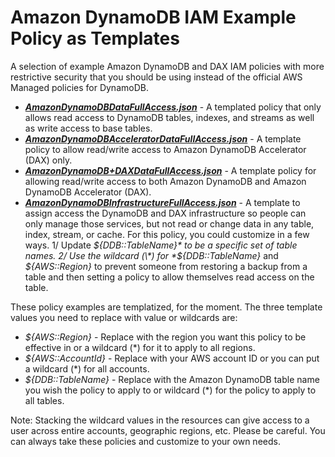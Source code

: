 # Amazon DynamoDB IAM Example Policy as Templates

A selection of example Amazon DynamoDB and DAX IAM policies with more restrictive security that you should be using instead of the official AWS Managed policies for DynamoDB.

* ***[AmazonDynamoDBDataFullAccess.json](./AmazonDynamoDBDataFullAccess.json)*** - A templated policy that only allows read access to DynamoDB tables, indexes, and streams as well as write access to base tables.
* ***[AmazonDynamoDBAcceleratorDataFullAccess.json](./AmazonDynamoDBAcceleratorDataFullAccess.json)*** - A template policy to allow read/write access to Amazon DynamoDB Accelerator (DAX) only.
* ***[AmazonDynamoDB+DAXDataFullAccess.json](./AmazonDynamoDB+DAXDataFullAccess.json)*** - A template policy for allowing read/write access to both Amazon DynamoDB and Amazon DynamoDB Accelerator (DAX).
* ***[AmazonDynamoDBInfrastructureFullAccess.json](./AmazonDynamoDBInfrastructureFullAccess.json)*** - A template to assign access the DynamoDB and DAX infrastructure so people can only manage those services, but not read or change data in any table, index, stream, or cache. For this policy, you could customize in a few ways. 1/ Update *${DDB::TableName}* to be a specific set of table names. 2/ Use the wildcard (\*) for *${DDB::TableName}* and *${AWS::Region}* to prevent someone from restoring a backup from a table and then setting a policy to allow themselves read access on the table.

These policy examples are templatized, for the moment. The three template values you need to replace with value or wildcards are:

* *${AWS::Region}* - Replace with the region you want this policy to be effective in or a wildcard (*) for it to apply to all regions.
* *${AWS::AccountId}* - Replace with your AWS account ID or you can put a wildcard (*) for all accounts.
* *${DDB::TableName}* - Replace with the Amazon DynamoDB table name you wish the policy to apply to or wildcard (*) for the policy to apply to all tables.

Note: Stacking the wildcard values in the resources can give access to a user across entire accounts, geographic regions, etc. Please be careful. You can always take these policies and customize to your own needs.
